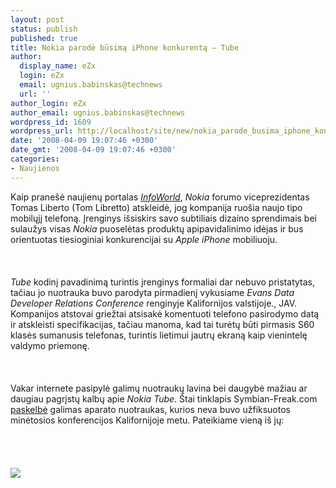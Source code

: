 ```yaml
---
layout: post
status: publish
published: true
title: Nokia parodė būsimą iPhone konkurentą – Tube
author:
  display_name: eZx
  login: eZx
  email: ugnius.babinskas@technews
  url: ''
author_login: eZx
author_email: ugnius.babinskas@technews
wordpress_id: 1609
wordpress_url: http://localhost/site/new/nokia_parode_busima_iphone_konkurenta_-_tube/
date: '2008-04-09 19:07:46 +0300'
date_gmt: '2008-04-09 19:07:46 +0300'
categories:
- Naujienos
---
```

<p>Kaip pranešė naujienų portalas <a class="ns" href="http://www.infoworld.com/article/08/04/07/nokia-tube_1.html"><i>InfoWorld</i></a>, <i>Nokia</i> forumo viceprezidentas Tomas Liberto (Tom Libretto) atskleidė, jog kompanija ruošia naujo tipo mobilųjį telefoną. Įrenginys išsiskirs savo subtiliais dizaino sprendimais bei sulaužys visas <i>Nokia</i> puoselėtas produktų apipavidalinimo idėjas ir bus orientuotas tiesioginiai konkurencijai su <i>Apple iPhone</i> mobiliuoju.<br />
<br><br />
<br><i>Tube</i> kodinį pavadinimą turintis įrenginys formaliai dar nebuvo pristatytas, tačiau jo nuotrauka buvo parodyta pirmadienį vykusiame <i> Evans Data Developer Relations Conference</i> renginyje Kalifornijos valstijoje., JAV. Kompanijos atstovai griežtai atsisakė komentuoti telefono pasirodymo datą ir atskleisti specifikacijas, tačiau manoma, kad tai turėtų būti pirmasis S60 klasės sumanusis telefonas, turintis lietimui jautrų ekraną kaip vienintelę valdymo priemonę.<br />
<br><br />
<br>Vakar internete pasipylė galimų nuotraukų lavina bei daugybė mažiau ar daugiau pagrįstų kalbų apie <i>Nokia Tube</i>. Štai tinklapis Symbian-Freak.com <a class="ns" href="http://www.symbian-freak.com/news/008/04/nokia_s60_touch_aka_tube_hands_on.htm">paskelbė</a> galimas aparato nuotraukas, kurios neva buvo užfiksuotos minėtosios konferencijos Kalifornijoje metu. Pateikiame vieną iš jų:<br />
<br><br />
<br><br><img src="http://www.technews.lt/upl/Failai/tube01gp6.jpg"><br><br />
<br></p>

